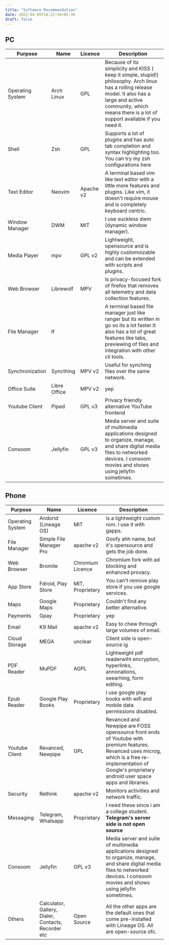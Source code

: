```yaml
---
title: "Software Recommendation"
date: 2022-04-05T18:22:54+05:30
draft: false
---
```


## PC


| **Purpose**      | **Name**     | **Licence** | **Description**                                                                                                                                                                                                                |
|------------------|--------------|-------------|--------------------------------------------------------------------------------------------------------------------------------------------------------------------------------------------------------------------------------|
| Operating System | Arch Linux   | GPL         | Because of its simplicity and KISS ( keep it simple, stupid!)  philosophy. Arch linux has a rolling release model. It also has a large  and active community, which means there is a lot of support available if  you need it. |
| Shell            | Zsh          | GPL         | Supports a lot of plugins and has auto tab completion and syntax highlighting too. You can try my zsh configurations here                                                                                                      |
| Text Editor      | Neovim       | Apache v2   | A terminal based vim like text editor with a little more features and  plugins. Like vim, it doesn't require mouse and is completely keyboard  centric.                                                                        |
| Window Manager   | DWM          | MIT         | I use suckless dwm (dynamic window manager).                                                                                                                                                                                   |
| Media Player     | mpv          | GPL v2      | Lightweight, opensource and is highly customoizable and can be extended with scripts and plugins.                                                                                                                              |
| Web Browser      | Librewolf    | MPV         | Is privacy-focused fork of firefox that removes all telemetry and data collection features.                                                                                                                                    |
| File Manager     | lf           |             | A terminal based file manager just like ranger but its written in go so its a lot faster.It also has a lot of  great features like tabs, previewing of files and integration with other  cli tools.                            |
| Synchronization  | Syncthing    | MPV v2      | Useful for synching files over the same network.                                                                                                                                                                               |
| Office Suite     | Libre Office | MPV v2      | yep                                                                                                                                                                                                                            |
| Youtube Client   | Piped        | GPL v3      | Privacy friendly alternative YouTube frontend                                                                                                                                                                                  |
| Consoom          | Jellyfin     | GPL v3      | Media server and suite of multimedia applications designed to organize,  manage, and share digital media files to networked devices. I consoom  movies and shows using jellyfin sometimes.                                     |


## Phone

| **Purpose**      | **Name**                                            | **Licence**      | **Description**                                                                                                                                                                                                 |
|------------------|-----------------------------------------------------|------------------|-----------------------------------------------------------------------------------------------------------------------------------------------------------------------------------------------------------------|
| Operating System | Andorid (Lineage OS)                                | MIT              | is a lightweight custom rom. I use it with gapps.                                                                                                                                                               |
| File Manager     | Simple File Manager Pro                             | apache v2        | Goofy ahh name, but it's opensource and gets the job done.                                                                                                                                                      |
| Web Browser      | Bromite                                             | Chromium Licence | Chromium fork with ad blocking and enhanced provacy.                                                                                                                                                            |
| App Store        | Fdroid, Play Store                                  | MIT, Proprietary | You can't remove play store if you use google services.                                                                                                                                                         |
| Maps             | Google Maps                                         | Proprietary      | Couldn't find any better alternative.                                                                                                                                                                           |
| Payments         | Gpay                                                | Proprietary      | yep                                                                                                                                                                                                             |
| Email            | K9 Mail                                             | apache v2        | Easy to chew through large volumes of email.                                                                                                                                                                    |
| Cloud Storage    | MEGA                                                | unclear          | Client side is open-source ig                                                                                                                                                                                   |
| PDF Reader       | MuPDF                                               | AGPL             | Lightweight pdf readerwiht encryption, hyperlinks, annonations, seearhing, form editing.                                                                                                                        |
| Epub Reader      | Google Play Books                                   | Proprietary      | I use google play books with wifi and mobile data permissions disabled.                                                                                                                                         |
| Youtube Client   | Revanced, Newpipe                                   | GPL              | Revanced and Newpipe are FOSS opensource front ends of Youtube with  premium features. Revanced uses microg, which is a free  re-implementation of Google's proprietary android user space apps and  libraries. |
| Security         | Rethink                                             | apache v2        | Monitors activities and network traffic.                                                                                                                                                                        |
| Messaging        | Telegram, Whatsapp                                  | Proprietary      | I need these since i am a college student.  **Telegram's server side is not open source**                                                                                                                       |
| Consoom          | Jellyfin                                            | GPL v3           | Media server and suite of multimedia applications designed to organize,  manage, and share digital media files to networked devices. I consoom  movies and shows using jellyfin sometimes.                      |
| Others           | Calculator, Gallery, Dialer, Contacts, Recorder etc | Open Source      | All the other apps are the default ones that come pre-installed with Lineage OS. All are open-source ofc.                                                                                                       |


